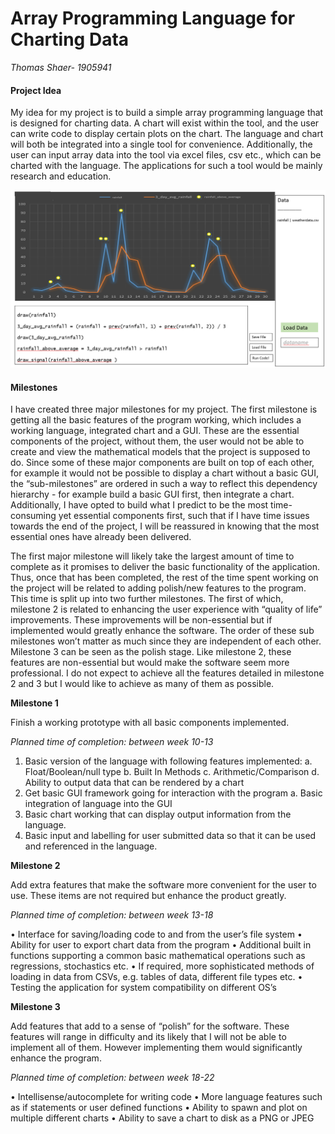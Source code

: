 # Array Programming Language for Charting Data

*Thomas Shaer- 1905941*

#### Project Idea
My idea for my project is to build a simple array programming language that is designed for charting data. A chart will exist within the tool, and the user can write code to display certain plots on the chart. The language and chart will both be integrated into a single tool for convenience. Additionally, the user can input array data into the tool via excel files, csv etc., which can be charted with the language. The applications for such a tool would be mainly research and education.


![](images/prototype.PNG)




#### Milestones

I have created three major milestones for my project. The first milestone is getting all the basic features of the program working, which includes a working language, integrated chart and a GUI. These are the essential components of the project, without them, the user would not be able to create and view the mathematical models that the project is supposed to do. Since some of these major components are built on top of each other, for example it would not be possible to display a chart without a basic GUI, the “sub-milestones” are ordered in such a way to reflect this dependency hierarchy - for example build a basic GUI first, then integrate a chart. Additionally, I have opted to build what I predict to be the most time-consuming yet essential components first, such that if I have time issues towards the end of the project, I will be reassured in knowing that the most essential ones have already been delivered.  

The first major milestone will likely take the largest amount of time to complete as it promises to deliver the basic functionality of the application. Thus, once that has been completed, the rest of the time spent working on the project will be related to adding polish/new features to the program. This time is split up into two further milestones. The first of which, milestone 2 is related to enhancing the user experience with “quality of life” improvements. These improvements will be non-essential but if implemented would greatly enhance the software. The order of these sub milestones won’t matter as much since they are independent of each other. Milestone 3 can be seen as the polish stage. Like milestone 2, these features are non-essential but would make the software seem more professional. I do not expect to achieve all the features detailed in milestone 2 and 3 but I would like to achieve as many of them as possible.    




**Milestone 1**

Finish a working prototype with all basic components implemented. 


*Planned time of completion: between week 10-13*
1.	Basic version of the language with following features implemented:
a.	Float/Boolean/null type
b.	Built In Methods
c.	Arithmetic/Comparison
d.	Ability to output data that can be rendered by a chart
2.	Get basic GUI framework going for interaction with the program
a.	Basic integration of language into the GUI
3.	Basic chart working that can display output information from the language.
4.	Basic input and labelling for user submitted data so that it can be used and referenced in the language.



**Milestone 2**

Add extra features that make the software more convenient for the user to use. These items are not required but enhance the product greatly.

*Planned time of completion: between week 13-18*

•	Interface for saving/loading code to and from the user’s file system
•	Ability for user to export chart data from the program
•	Additional built in functions supporting a common basic mathematical operations such as regressions, stochastics etc.
•	If required, more sophisticated methods of loading in data from CSVs, e.g. tables of data, different file types etc.
•	Testing the application for system compatibility on different OS’s


**Milestone 3**

Add features that add to a sense of “polish” for the software. These features will range in difficulty and its likely that I will not be able to implement all of them. However implementing them would significantly enhance the program.

*Planned time of completion: between week 18-22*

•	Intellisense/autocomplete for writing code
•	More language features such as if statements or user defined functions
•	Ability to spawn and plot on multiple different charts
•	Ability to save a chart to disk as a PNG or JPEG
